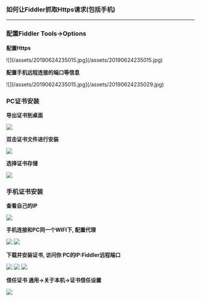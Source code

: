 ### 如何让Fiddler抓取Https请求(包括手机)

---

### 配置Fiddler Tools->Options

**配置Https**

![](/assets/20190624235015.jpg](/assets/20190624235015.jpg)


**配置手机远程连接的端口等信息**

![](/assets/20190624235015.jpg](/assets/20190624235029.jpg)

### PC证书安装
**导出证书到桌面**

![](/assets/20190624235116.jpg)

**双击证书文件进行安装**

![](/assets/20190624235602.jpg)

**选择证书存储**

![](/assets/20190624235628.jpg)

### 手机证书安装
**查看自己的IP**

![](/assets/20190625000936.jpg)

**手机连接和PC同一个WIFI下, 配置代理**

![](/assets/20190625001425.png)
![](/assets/20190625001445.png)

**下载并安装证书, 访问你 PC的IP:Fiddler远程端口**

![](/assets/20190625001452.png)
![](/assets/20190625001459.png)
![](/assets/20190625001506.png)

**信任证书 通用->关于本机->证书信任设置**

![](/assets/20190625001513.png)